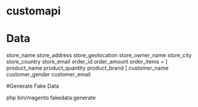 # customapi

# Data
store_name
store_address
store_geolocation
store_owner_name
store_city
store_country
store_email
order_id
order_amount
order_items = [
	product_name
	product_quantity
	product_brand
]
customer_name
customer_gender
customer_email

#Generate Fake Data

php bin/magento fakedata:generate 